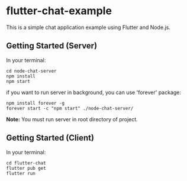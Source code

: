 # flutter-chat-example

This is a simple chat application example using Flutter and Node.js.

## Getting Started (Server)

In your terminal:

```
cd node-chat-server
npm install
npm start
```

if you want to run server in background, you can use 'forever' package:

```
npm install forever -g
forever start -c "npm start" ./node-chat-server/
```

**Note:** You must run server in root directory of project.

## Getting Started (Client)

In your terminal:

```
cd flutter-chat
flutter pub get
flutter run
```
